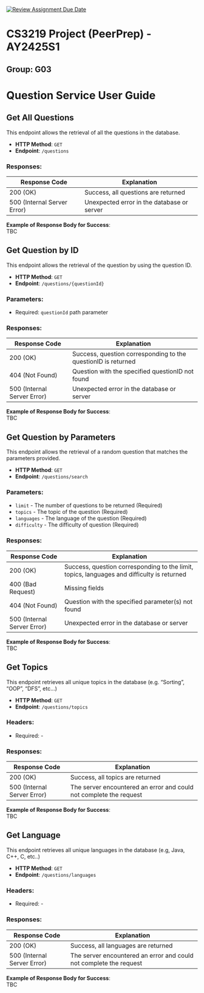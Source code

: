 [![Review Assignment Due Date](https://classroom.github.com/assets/deadline-readme-button-22041afd0340ce965d47ae6ef1cefeee28c7c493a6346c4f15d667ab976d596c.svg)](https://classroom.github.com/a/bzPrOe11)
# CS3219 Project (PeerPrep) - AY2425S1
## Group: G03

# Question Service User Guide

## Get All Questions
This endpoint allows the retrieval of all the questions in the database.

- **HTTP Method**: `GET`
- **Endpoint**: `/questions`

### Responses:

| Response Code | Explanation                                         |
|---------------|-----------------------------------------------------|
| 200 (OK)      | Success, all questions are returned                 |
| 500 (Internal Server Error) | Unexpected error in the database or server |

**Example of Response Body for Success**:  
TBC

## Get Question by ID
This endpoint allows the retrieval of the question by using the question ID.

- **HTTP Method**: `GET`
- **Endpoint**: `/questions/{questionId}`

### Parameters:

- Required: `questionId` path parameter

### Responses:

| Response Code | Explanation                                         |
|---------------|-----------------------------------------------------|
| 200 (OK)      | Success, question corresponding to the questionID is returned |
| 404 (Not Found) | Question with the specified questionID not found   |
| 500 (Internal Server Error) | Unexpected error in the database or server |

**Example of Response Body for Success**:  
TBC

## Get Question by Parameters
This endpoint allows the retrieval of a random question that matches the parameters provided.

- **HTTP Method**: `GET`
- **Endpoint**: `/questions/search`

### Parameters:

- `limit` - The number of questions to be returned (Required)
- `topics` - The topic of the question (Required)
- `languages` - The language of the question (Required)
- `difficulty` - The difficulty of question (Required)

### Responses:

| Response Code | Explanation                                         |
|---------------|-----------------------------------------------------|
| 200 (OK)      | Success, question corresponding to the limit, topics, languages and difficulty is returned |
| 400 (Bad Request) | Missing fields                                  |
| 404 (Not Found) | Question with the specified parameter(s) not found |
| 500 (Internal Server Error) | Unexpected error in the database or server |

**Example of Response Body for Success**:  
TBC

## Get Topics
This endpoint retrieves all unique topics in the database (e.g. “Sorting”, “OOP”, “DFS”, etc…)

- **HTTP Method**: `GET`
- **Endpoint**: `/questions/topics`

### Headers:

- Required: -

### Responses:

| Response Code | Explanation                                         |
|---------------|-----------------------------------------------------|
| 200 (OK)      | Success, all topics are returned                    |
| 500 (Internal Server Error) | The server encountered an error and could not complete the request |

**Example of Response Body for Success**:  
TBC

## Get Language
This endpoint retrieves all unique languages in the database (e.g, Java, C++, C, etc..)

- **HTTP Method**: `GET`
- **Endpoint**: `/questions/languages`

### Headers:

- Required: -

### Responses:

| Response Code | Explanation                                         |
|---------------|-----------------------------------------------------|
| 200 (OK)      | Success, all languages are returned                 |
| 500 (Internal Server Error) | The server encountered an error and could not complete the request |

**Example of Response Body for Success**:  
TBC
